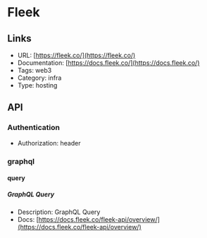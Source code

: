 # Fleek

## Links

* URL: [https://fleek.co/](https://fleek.co/)
* Documentation: [https://docs.fleek.co/](https://docs.fleek.co/)
* Tags: web3
* Category: infra
* Type: hosting

## API

### Authentication

* Authorization: header

### graphql

#### query

##### GraphQL Query

* Description: GraphQL Query
* Docs: [https://docs.fleek.co/fleek-api/overview/](https://docs.fleek.co/fleek-api/overview/)
